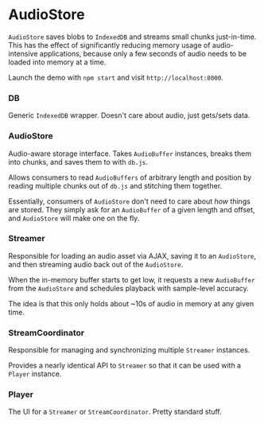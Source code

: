 # AudioStore

`AudioStore` saves blobs to `IndexedDB` and streams small chunks just-in-time.
This has the effect of significantly reducing memory usage of audio-intensive applications, because only a few seconds of audio needs to be loaded into
memory at a time.

Launch the demo with `npm start` and visit `http://localhost:8000`.

### DB

Generic `IndexedDB` wrapper. Doesn't care about audio, just gets/sets data.

### AudioStore

Audio-aware storage interface. Takes `AudioBuffer` instances, breaks them
into chunks, and saves them to with `db.js`.

Allows consumers to read `AudioBuffers` of arbitrary length and position
by reading multiple chunks out of `db.js` and stitching them together.

Essentially, consumers of `AudioStore` don't need to care about *how* things
are stored. They simply ask for an `AudioBuffer` of a given length and offset,
and `AudioStore` will make one on the fly.

### Streamer

Responsible for loading an audio asset via AJAX, saving it to an `AudioStore`,
and then streaming audio back out of the `AudioStore`.

When the in-memory buffer starts to get low, it requests a new `AudioBuffer`
from the `AudioStore` and schedules playback with sample-level accuracy.

The idea is that this only holds about ~10s of audio in memory at
any given time.

### StreamCoordinator

Responsible for managing and synchronizing multiple `Streamer` instances.

Provides a nearly identical API to `Streamer` so that it can be used with
a `Player` instance.

### Player

The UI for a `Streamer` or `StreamCoordinator`. Pretty standard stuff.
